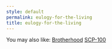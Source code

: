 ```yaml
---
style: default
permalink: eulogy-for-the-living
title: eulogy-for-the-living
---
```

You may also like:
[Brotherhood](http://scp-wiki.net/brotherhood)
[SCP-100](http://scp-wiki.net/scp-100)